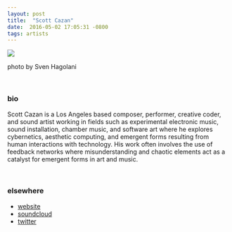 ```yaml
---
layout: post
title:  "Scott Cazan"
date:  2016-05-02 17:05:31 -0800
tags: artists
---
```


![](https://awavepress.com/assets/scott-cazan-performing.jpg)

photo by Sven Hagolani

<br/>

### bio
Scott Cazan is a Los Angeles based composer, performer, creative coder, and sound artist working in fields such as experimental electronic music, sound installation, chamber music, and software art where he explores cybernetics, aesthetic computing, and emergent forms resulting from human interactions with technology. His work often involves the use of feedback networks where misunderstanding and chaotic elements act as a catalyst for emergent forms in art and music.

<br/>

### elsewhere

* [website](https://www.scottcazan.com/)
* [soundcloud](https://soundcloud.com/scottcazan)
* [twitter](https://twitter.com/scazan)
